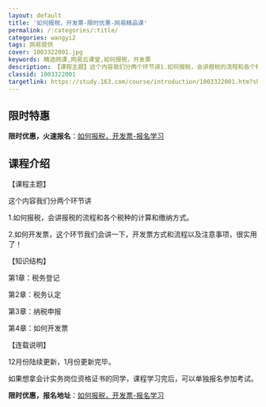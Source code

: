 ```yaml
---
layout: default
title: '如何报税，开发票-限时优惠-网易精品课'
permalink: /:categories/:title/
categories: wangyi2
tags: 网易提供
cover: 1003322001.jpg
keywords: 精选网课,网易云课堂,如何报税，开发票
description: 【课程主题】这个内容我们分两个环节讲1.如何报税，会讲报税的流程和各个税种的计算和缴纳方式。2.如何开发票，这个环节我们
classid: 1003322001
targetlink: https://study.163.com/course/introduction/1003322001.htm?share=1&shareId=1025206652&utm_campaign=share&utm_medium=iphoneShare&utm_source=&utm_u=1025206652
---
```


## 限时特惠

**限时优惠，火速报名**：[如何报税，开发票-报名学习](https://study.163.com/course/introduction/1003322001.htm?share=1&shareId=1025206652&utm_campaign=share&utm_medium=iphoneShare&utm_source=&utm_u=1025206652)

## 课程介绍

【课程主题】

这个内容我们分两个环节讲

1.如何报税，会讲报税的流程和各个税种的计算和缴纳方式。

2.如何开发票，这个环节我们会讲一下，开发票方式和流程以及注意事项，很实用了！

【知识结构】

  第1章：税务登记

  第2章：税务认定

  第3章：纳税申报

  第4章：如何开发票



【连载说明】

12月份陆续更新，1月份更新完毕。



  如果想拿会计实务岗位资格证书的同学，课程学习完后，可以单独报名参加考试。

**限时优惠，报名地址**：[如何报税，开发票-报名学习](https://study.163.com/course/introduction/1003322001.htm?share=1&shareId=1025206652&utm_campaign=share&utm_medium=iphoneShare&utm_source=&utm_u=1025206652)

